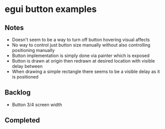 # egui button examples

## Notes
* Doesn't seem to be a way to turn off button hovering visual affects
* No way to control just button size manually without also controlling positioning manually
* Button implementation is simply done via painter which is exposed
* Button is drawn at origin then redrawn at desired location with visible delay between
* When drawing a simple rectangle there seems to be a visible delay as it is positioned

## Backlog
* Button 3/4 screen width

## Completed